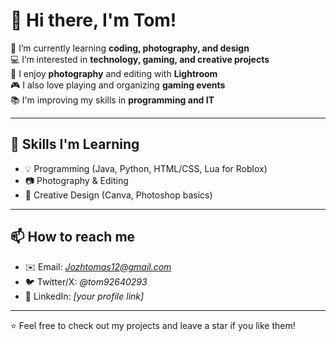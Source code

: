 # 👋 Hi there, I'm Tom!  

🌱 I’m currently learning **coding, photography, and design**  
💻 I’m interested in **technology, gaming, and creative projects**  
📸 I enjoy **photography** and editing with **Lightroom**  
🎮 I also love playing and organizing **gaming events**  
📚 I'm improving my skills in **programming and IT**  

---

## 🚀 Skills I'm Learning
- 💡 Programming (Java, Python, HTML/CSS, Lua for Roblox)  
- 📷 Photography & Editing  
- 🎨 Creative Design (Canva, Photoshop basics)  

---

## 📫 How to reach me
- ✉️ Email: *Jozhtomas12@gmail.com*  
- 🐦 Twitter/X: *@tom92640293*  
- 💼 LinkedIn: *[your profile link]*  

---

⭐️ Feel free to check out my projects and leave a star if you like them!  
